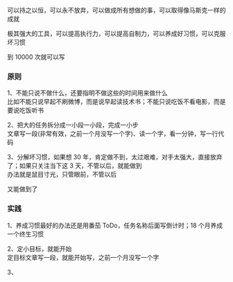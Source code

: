 
可以持之以恒，可以永不放弃，可以做成所有想做的事，可以取得像马斯克一样的成就    

极其强大的工具，可以提高执行力，可以提高自制力，可以养成好习惯，可以克服坏习惯  

到 10000 次就可以写  

### 原则  
1、不能只说不做什么，还要指明不做这些的时间用来做什么  
比如不能只说早起不刷微博，而是说早起读技术书；不能只说吃饭不看电影，而是要说吃饭听书  

2、把大的任务拆分成一小段一小段，完成一小步  
文章写一段(非常有效，之前一个月没写一个字)、读一个字，看一分钟，写一行代码  

3、分解坏习惯，如果想 30 年，肯定做不到，太过艰难，对手太强大，直接放弃了；如果只关注当下这 3 天，不管以后，就能做到  
办法就是鼠目寸光，只管眼前，不管以后  

又能做到了  



### 实践  

1、养成习惯最好的办法还是用番茄 ToDo，任务名称后面写倒计时；18 个月养成一个终生习惯    


2、定小目标，就能开始  
定目标文章写一段，就能开始写，之前一个月没写一个字  


3、
